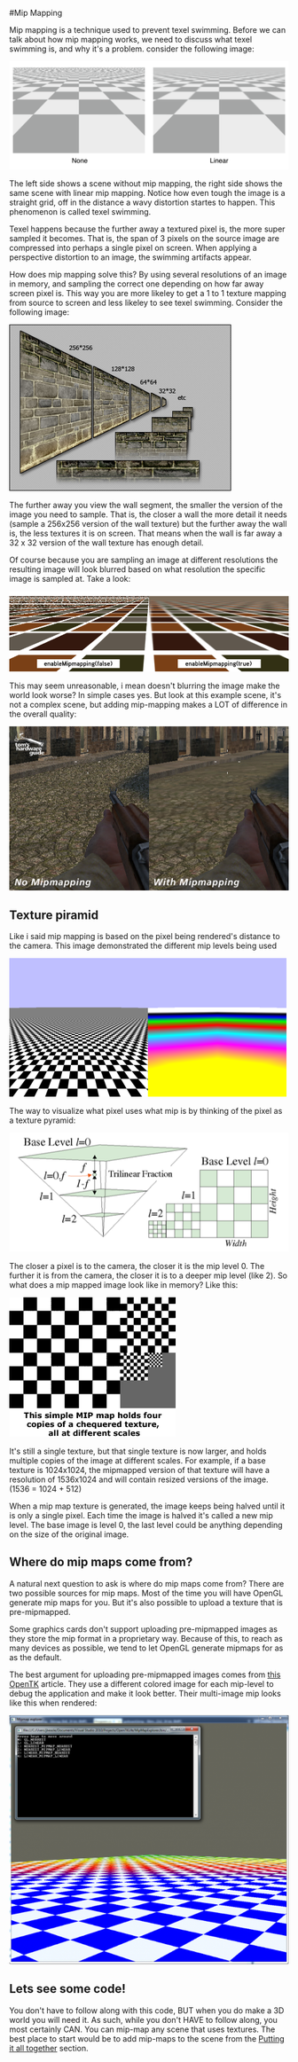 #Mip Mapping

Mip mapping is a technique used to prevent texel swimming. Before we can talk about how mip mapping works, we need to discuss what texel swimming is, and why it's a problem. consider the following image:

![MIP1](mip1.png)

The left side shows a scene without mip mapping, the right side shows the same scene with linear mip mapping. Notice how even tough the image is a straight grid, off in the distance a wavy distortion startes to happen. This phenomenon is called texel swimming. 

Texel happens because the further away a textured pixel is, the more super sampled it becomes. That is, the span of 3 pixels on the source image are compressed into perhaps a single pixel on screen. When applying a perspective distortion to an image, the swimming artifacts appear.

How does mip mapping solve this? By using several resolutions of an image in memory, and sampling the correct one depending on how far away screen pixel is. This way you are more likeley to get a 1 to 1 texture mapping from source to screen and less likeley to see texel swimming. Consider the following image:

![MIP2](mip2.jpg)

The further away you view the wall segment, the smaller the version of the image you need to sample. That is, the closer a wall the more detail it needs (sample a 256x256 version of the wall texture) but the further away the wall is, the less textures it is on screen. That means when the wall is far away a 32 x 32 version of the wall texture has enough detail.

Of course because you are sampling an image at different resolutions the resulting image will look blurred based on what resolution the specific image is sampled at. Take a look:

![MIP3](mip3.png)

This may seem unreasonable, i mean doesn't blurring the image make the world look worse? In simple cases yes. But look at this example scene, it's not a complex scene, but adding mip-mapping makes a LOT of difference in the overall quality:

![MIP4](mip4.png)

## Texture piramid

Like i said mip mapping is based on the pixel being rendered's distance to the camera. This image demonstrated the different mip levels being used

![MIP5](mip5.png)

The way to visualize what pixel uses what mip is by thinking of the pixel as a texture pyramid:

![MIP6](mip6.png)

The closer a pixel is to the camera, the closer it is the mip level 0. The further it is from the camera, the closer it is to a deeper mip level (like 2). So what does a mip mapped image look like in memory? Like this:

![MIP7](mip7.gif)

It's still a single texture, but that single texture is now larger, and holds multiple copies of the image at different scales. For example, if a base texture is 1024x1024, the mipmapped version of that texture will have a resolution of 1536x1024 and will contain resized versions of the image. (1536 = 1024 + 512)

When a mip map texture is generated, the image keeps being halved until it is only a single pixel. Each time the image is halved it's called a new mip level. The base image is level 0, the last level could be anything depending on the size of the original image.

## Where do mip maps come from?
A natural next question to ask is where do mip maps come from? There are two possible sources for mip maps. Most of the time you will have OpenGL generate mip maps for you. But it's also possible to upload a texture that is pre-mipmapped. 

Some graphics cards don't support uploading pre-mipmapped images as they store the mip format in a proprietary way. Because of this, to reach as many devices as possible, we tend to let OpenGL generate mipmaps for as as the default.

The best argument for uploading pre-mipmapped images comes from [this OpenTK](http://www.opentk.com/node/2575) article. They use a different colored image for each mip-level to debug the application and make it look better. Their multi-image mip looks like this when rendered:

![MIP8](mip8.png)

## Lets see some code!

You don't have to follow along with this code, BUT when you do make a 3D world you will need it. As such, while you don't HAVE to follow along, you most certainly CAN. You can mip-map any scene that uses textures. The best place to start would be to add mip-maps to the scene from the [Putting it all together](Ex1.md) section.